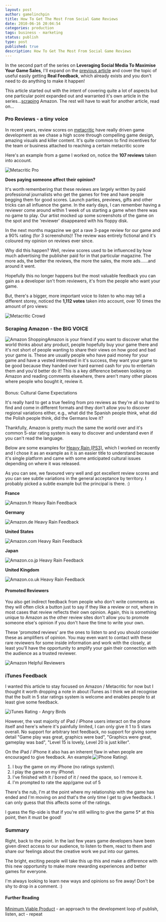 ```yaml
---
layout: post
author: gamelinchpin
title: How To Get The Most From Social Game Reviews
date: 2010-06-16 20:04:54
categories: production
tags: business - marketing
status: publish
type: post
published: true
description: How To Get The Most From Social Game Reviews
---
```

In the second part of the series on **Leveraging Social Media To
Maximise Your Game Sales**, I'll expand on the [previous
article](/2010/06/leveraging-social-media.html) and cover the topic of
useful easily getting **Real Feedback**, which already exists and you
don't need to do anything to make it happen!

This article started out with the intent of covering quite a lot of
aspects but one particular point expanded out and warranted it's own
article in the
series...[scraping](http://en.wikipedia.org/wiki/Web_scraping) Amazon. The rest will have to wait for another article, read on...

### Pro Reviews - a tiny voice

In recent years, review scores on
[metacritic](http://www.metacritic.com/) have really driven game development as we chase a high score through compelling game design, amazing visuals and killer content. It's quite common to find incentives for the team or business attached to reaching a certain metacritic score

Here's an example from a game I worked on, notice the **107 reviews**
taken into account.

![](assets/Metacritic-Pro.png "Metacritic Pro")

**Does paying someone affect their opinion?**

It's worth remembering that these reviews are largely written by paid
professional journalists who get the games for free and have people
begging them for good scores. Launch parties, previews, gifts and other
tricks can all influence the game. In the early days, I can remember
having a reviewer come around within 1 week of us starting a game when
there was no game to play. Our artist mocked up some screenshots of the
game on the spot and the 'reviewer' disappeared with his floppy disk.

In the next months magazine we got a rave 3-page review for our game and
a 90% rating (for 3 screenshots)! The review was entirely fictional and
it's coloured my opinion on reviews ever since.

Why did this happen? Well, review scores used to be influenced by how
much advertising the publisher paid for in that particular magazine. The
more ads, the better the reviews, the more the sales, the more
ads......and around it went.

Hopefully this no longer happens but the most valuable feedback you can
gain as a developer isn't from reviewers, it's from the people who want
your game.

But, there's a bigger, more important voice to listen to who may tell a
different storey, noticed the **1,112 votes** taken into account, over
10 times the amount of pro
views:

![](assets/Metacritic-Crowd.png "Metacritic Crowd")

### Scraping Amazon - the BIG VOICE

![](assets/AmazonShopping.png "Amazon Shopping")Amazon is your friend if
you want to discover what the world thinks about any product, people
hopefully buy your game there and it's not short of people wanting to
share their views on how good and bad your game is. These are usually
people who have paid money for your game and have a vested interested in
it's success, they want your game to be good because they handed over
hard earned cash for you to entertain them and you'd better do it! This
is a key difference between looking on Amazon and reading comments
elsewhere, there aren't many other places where people who bought it,
review it.

####
Bonus: Cultural Game Expectations

It's really hard to get a true feeling from pro reviews as they're all
so hard to find and come in different formats and they don't allow you
to discover regional variations either, e.g., what did the Spanish
people think, what did the Polish people think, did the Germans love it?

Thankfully, Amazon is pretty much the same the world over and it's
common 5-star rating system is easy to discover and understand even if
you can't read the language.

Below are some examples for [Heavy Rain
(PS3)](http://www.amazon.co.uk/gp/product/B002BWONF8?ie=UTF8&tag=gamedevelcons-21&linkCode=as2&camp=1634&creative=19450&creativeASIN=B002BWONF8), which I worked on recently and I chose it as an example as it is an easier title to understand because it's single platform and came with some anticipated cultural issues depending on where it was released.

As you can see, we favoured very well and got excellent review scores
and you can see subtle variations in the general acceptance by
territory. I probably picked a subtle example but the principal is
there. :)

**France**

![](assets/Amazon.fr-Heavy-Rain-Feedback.png "Amazon.fr Heavy Rain Feedback")

**Germany**

![](assets/Amazon.de-Heavy-Rain-Feedback.png "Amazon.de Heavy Rain Feedback")

**United States**

![](assets/Amazon.com-Heavy-Rain-Feedback1.png "Amazon.com Heavy Rain Feedback")

**Japan**

![](assets/Amazon.co_.jp-Heavy-Rain-Feedback.png "Amazon.co.jp Heavy Rain Feedback")

**United Kingdom**

![](assets/Amazon.co_.uk-Heavy-Rain-Feedback1.png "Amazon.co.uk Heavy Rain Feedback")

#### Promoted Reviewers

You also get indirect feedback from people who don't write comments as
they will often click a button just to say if they like a review or not,
where in most cases that review reflects their own opinion. Again, this
is something unique to Amazon as the other review sites don't allow you
to promote someone else's opinion if you don't have the time to write
your own.

These 'promoted reviews' are the ones to listen to and you should
consider these as amplifiers of opinion. You may even want to contact
with these rare reviewers for some inside information and work with the
closely, at least you'll have the opportunity to amplify your gain their
connection with the audience as a trusted reviewer.

![](assets/Amazon-Helpful-Reviewers.png "Amazon Helpful Reviewers")

### iTunes Feedback

I wanted this article to stay focused on Amazon / Metacritic for now but
I thought it worth dropping a note in about iTunes as I think we all
recognise that the built in 5 star ratings system is welcome and enables
people to at least give some feedback.

![](assets/iTunes-Rating-Angry-Birds.png "iTunes Rating - Angry Birds")

However, the vast majority of iPad / iPhone users interact on the phone
itself and here's where it's painfully limited, I can only give it 1 to
5 stars overall. No support for arbitrary text feedback, no support for
giving some detail "Game play was great, graphics were bad", "Graphics
were great, gameplay was bad", "Level 15 is lovely, Level 20 is just
killer".

On the iPad / iPhone it also has an inherent flaw in when people are
encouraged to give feedback.
 An example:![](assets/iPhone-Rating.png "iPhone Rating")\
 1. I buy the game on my iPhone (no ratings system)\
 2. I play the game on my iPhone\
 3. I've finished with it / bored of it / need the space, so I remove
it.
 4. I'm prompted to rate the app/game out of 5

There's the rub, I'm at the point where my relationship with the game
has ended and I'm moving on and that's the only time I get to give
feedback. I can only guess that this affects some of the ratings.

I guess the flip-side is that if you're still willing to give the game
5\* at this point, then it must be good!

### Summary

Right, back to the point. In the last few years game developers have
been given direct access to our audience, to listen to them, react to
them and share our feelings about the creative work we put into our
games.

The bright, exciting people will take this up this and make a difference
with this new opportunity to make more rewarding experiences and better
games for everyone.

I'm always looking to learn new ways and opinions so fire away! Don't be
shy to drop in a comment. :)

#### Further Reading

[Minimum Viable
Product](/2010/06/why-you-should-minimum-viable-product.html) - an
approach to the development loop of publish, listen, act - repeat
